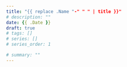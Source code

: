 ```yaml
---
title: "{{ replace .Name "-" " " | title }}"
# description: ""
date: {{ .Date }}
draft: true
# tags: []
# series: []
# series_order: 1

# summary: ""
---
```



